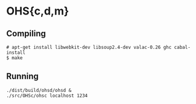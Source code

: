 OHS{c,d,m}
==========

Compiling
---------

```
# apt-get install libwebkit-dev libsoup2.4-dev valac-0.26 ghc cabal-install
$ make
```

Running
-------

```
./dist/build/ohsd/ohsd &
./src/OHSc/ohsc localhost 1234
```
